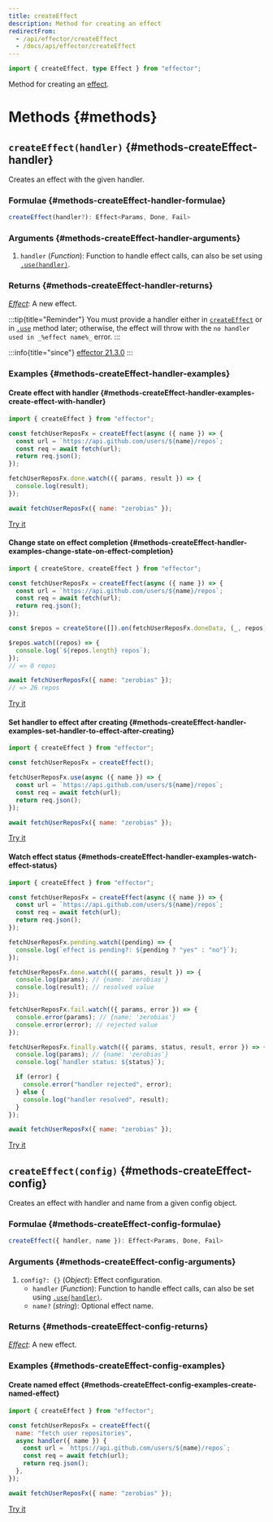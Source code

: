 ```yaml
---
title: createEffect
description: Method for creating an effect
redirectFrom:
  - /api/effector/createEffect
  - /docs/api/effector/createEffect
---
```


```ts
import { createEffect, type Effect } from "effector";
```

Method for creating an [effect](/en/api/effector/Effect).

# Methods {#methods}

## `createEffect(handler)` {#methods-createEffect-handler}

Creates an effect with the given handler.

### Formulae {#methods-createEffect-handler-formulae}

```typescript
createEffect(handler?): Effect<Params, Done, Fail>
```

### Arguments {#methods-createEffect-handler-arguments}

1. `handler` (_Function_): Function to handle effect calls, can also be set using [`.use(handler)`](/en/api/effector/Effect#methods-use-handler).

### Returns {#methods-createEffect-handler-returns}

[_Effect_](/en/api/effector/Effect): A new effect.

:::tip{title="Reminder"}
You must provide a handler either in [`createEffect`](/en/api/effector/createEffect) or in [`.use`](/en/api/effector/Effect#methods-use-handler) method later; otherwise, the effect will throw with the `no handler used in _%effect name%_` error.
:::

:::info{title="since"}
[effector 21.3.0](https://changelog.effector.dev/#effector-21-3-0)
:::

### Examples {#methods-createEffect-handler-examples}

#### Create effect with handler {#methods-createEffect-handler-examples-create-effect-with-handler}

```js
import { createEffect } from "effector";

const fetchUserReposFx = createEffect(async ({ name }) => {
  const url = `https://api.github.com/users/${name}/repos`;
  const req = await fetch(url);
  return req.json();
});

fetchUserReposFx.done.watch(({ params, result }) => {
  console.log(result);
});

await fetchUserReposFx({ name: "zerobias" });
```

[Try it](https://share.effector.dev/7K23rdej)

#### Change state on effect completion {#methods-createEffect-handler-examples-change-state-on-effect-completion}

```js
import { createStore, createEffect } from "effector";

const fetchUserReposFx = createEffect(async ({ name }) => {
  const url = `https://api.github.com/users/${name}/repos`;
  const req = await fetch(url);
  return req.json();
});

const $repos = createStore([]).on(fetchUserReposFx.doneData, (_, repos) => repos);

$repos.watch((repos) => {
  console.log(`${repos.length} repos`);
});
// => 0 repos

await fetchUserReposFx({ name: "zerobias" });
// => 26 repos
```

[Try it](https://share.effector.dev/uAJFC1XM)

#### Set handler to effect after creating {#methods-createEffect-handler-examples-set-handler-to-effect-after-creating}

```js
import { createEffect } from "effector";

const fetchUserReposFx = createEffect();

fetchUserReposFx.use(async ({ name }) => {
  const url = `https://api.github.com/users/${name}/repos`;
  const req = await fetch(url);
  return req.json();
});

await fetchUserReposFx({ name: "zerobias" });
```

[Try it](https://share.effector.dev/e1QPH9Uq)

#### Watch effect status {#methods-createEffect-handler-examples-watch-effect-status}

```js
import { createEffect } from "effector";

const fetchUserReposFx = createEffect(async ({ name }) => {
  const url = `https://api.github.com/users/${name}/repos`;
  const req = await fetch(url);
  return req.json();
});

fetchUserReposFx.pending.watch((pending) => {
  console.log(`effect is pending?: ${pending ? "yes" : "no"}`);
});

fetchUserReposFx.done.watch(({ params, result }) => {
  console.log(params); // {name: 'zerobias'}
  console.log(result); // resolved value
});

fetchUserReposFx.fail.watch(({ params, error }) => {
  console.error(params); // {name: 'zerobias'}
  console.error(error); // rejected value
});

fetchUserReposFx.finally.watch(({ params, status, result, error }) => {
  console.log(params); // {name: 'zerobias'}
  console.log(`handler status: ${status}`);

  if (error) {
    console.error("handler rejected", error);
  } else {
    console.log("handler resolved", result);
  }
});

await fetchUserReposFx({ name: "zerobias" });
```

[Try it](https://share.effector.dev/LeurvtYA)

## `createEffect(config)` {#methods-createEffect-config}

Creates an effect with handler and name from a given config object.

### Formulae {#methods-createEffect-config-formulae}

```typescript
createEffect({ handler, name }): Effect<Params, Done, Fail>
```

### Arguments {#methods-createEffect-config-arguments}

1. `config?: {}` (_Object_): Effect configuration.
   - `handler` (_Function_): Function to handle effect calls, can also be set using [`.use(handler)`](#use).
   - `name?` (_string_): Optional effect name.

### Returns {#methods-createEffect-config-returns}

[_Effect_](/en/api/effector/Effect): A new effect.

### Examples {#methods-createEffect-config-examples}

#### Create named effect {#methods-createEffect-config-examples-create-named-effect}

```js
import { createEffect } from "effector";

const fetchUserReposFx = createEffect({
  name: "fetch user repositories",
  async handler({ name }) {
    const url = `https://api.github.com/users/${name}/repos`;
    const req = await fetch(url);
    return req.json();
  },
});

await fetchUserReposFx({ name: "zerobias" });
```

[Try it](https://share.effector.dev/GynSzKee)
